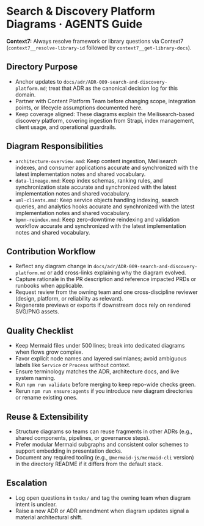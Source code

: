 # Search & Discovery Platform Diagrams · AGENTS Guide

**Context7:** Always resolve framework or library questions via Context7 (`context7__resolve-library-id` followed by `context7__get-library-docs`).
## Directory Purpose
- Anchor updates to `docs/adr/ADR-009-search-and-discovery-platform.md`; treat that ADR as the canonical decision log for this domain.
- Partner with Content Platform Team before changing scope, integration points, or lifecycle assumptions documented here.
- Keep coverage aligned: These diagrams explain the Meilisearch-based discovery platform, covering ingestion from Strapi, index management, client usage, and operational guardrails.

## Diagram Responsibilities
- `architecture-overview.mmd`: Keep content ingestion, Meilisearch indexes, and consumer applications accurate and synchronized with the latest implementation notes and shared vocabulary.
- `data-lineage.mmd`: Keep index schemas, ranking rules, and synchronization state accurate and synchronized with the latest implementation notes and shared vocabulary.
- `uml-clients.mmd`: Keep service objects handling indexing, search queries, and analytics hooks accurate and synchronized with the latest implementation notes and shared vocabulary.
- `bpmn-reindex.mmd`: Keep zero-downtime reindexing and validation workflow accurate and synchronized with the latest implementation notes and shared vocabulary.

## Contribution Workflow
- Reflect any diagram change in `docs/adr/ADR-009-search-and-discovery-platform.md` or add cross-links explaining why the diagram evolved.
- Capture rationale in the PR description and reference impacted PRDs or runbooks when applicable.
- Request review from the owning team and one cross-discipline reviewer (design, platform, or reliability as relevant).
- Regenerate previews or exports if downstream docs rely on rendered SVG/PNG assets.

## Quality Checklist
- Keep Mermaid files under 500 lines; break into dedicated diagrams when flows grow complex.
- Favor explicit node names and layered swimlanes; avoid ambiguous labels like `Service` or `Process` without context.
- Ensure terminology matches the ADR, architecture docs, and live system naming.
- Run `npm run validate` before merging to keep repo-wide checks green.
- Rerun `npm run ensure:agents` if you introduce new diagram directories or rename existing ones.

## Reuse & Extensibility
- Structure diagrams so teams can reuse fragments in other ADRs (e.g., shared components, pipelines, or governance steps).
- Prefer modular Mermaid subgraphs and consistent color schemes to support embedding in presentation decks.
- Document any required tooling (e.g., `@mermaid-js/mermaid-cli` version) in the directory README if it differs from the default stack.

## Escalation
- Log open questions in `tasks/` and tag the owning team when diagram intent is unclear.
- Raise a new ADR or ADR amendment when diagram updates signal a material architectural shift.
